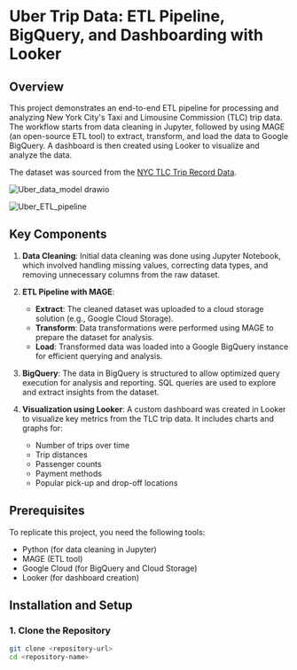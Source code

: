 # Uber Trip Data: ETL Pipeline, BigQuery, and Dashboarding with Looker


## Overview
This project demonstrates an end-to-end ETL pipeline for processing and analyzing New York City's Taxi and Limousine Commission (TLC) trip data. The workflow starts from data cleaning in Jupyter, followed by using MAGE (an open-source ETL tool) to extract, transform, and load the data to Google BigQuery. A dashboard is then created using Looker to visualize and analyze the data. 

The dataset was sourced from the [NYC TLC Trip Record Data](https://www.nyc.gov/site/tlc/about/tlc-trip-record-data.page).


![Uber_data_model drawio](https://github.com/user-attachments/assets/369ed4f0-d21a-4df0-9621-081c88b55cf0)

![Uber_ETL_pipeline](https://github.com/user-attachments/assets/781b6130-74ba-44ac-a97a-cadfcd24c96c)


## Key Components
1. **Data Cleaning**: Initial data cleaning was done using Jupyter Notebook, which involved handling missing values, correcting data types, and removing unnecessary columns from the raw dataset.
   
2. **ETL Pipeline with MAGE**:
   - **Extract**: The cleaned dataset was uploaded to a cloud storage solution (e.g., Google Cloud Storage).
   - **Transform**: Data transformations were performed using MAGE to prepare the dataset for analysis.
   - **Load**: Transformed data was loaded into a Google BigQuery instance for efficient querying and analysis.

3. **BigQuery**: The data in BigQuery is structured to allow optimized query execution for analysis and reporting. SQL queries are used to explore and extract insights from the dataset.

4. **Visualization using Looker**: A custom dashboard was created in Looker to visualize key metrics from the TLC trip data. It includes charts and graphs for:
   - Number of trips over time
   - Trip distances
   - Passenger counts
   - Payment methods
   - Popular pick-up and drop-off locations

## Prerequisites
To replicate this project, you need the following tools:
- Python (for data cleaning in Jupyter)
- MAGE (ETL tool)
- Google Cloud (for BigQuery and Cloud Storage)
- Looker (for dashboard creation)

## Installation and Setup

### 1. Clone the Repository
```bash
git clone <repository-url>
cd <repository-name>

